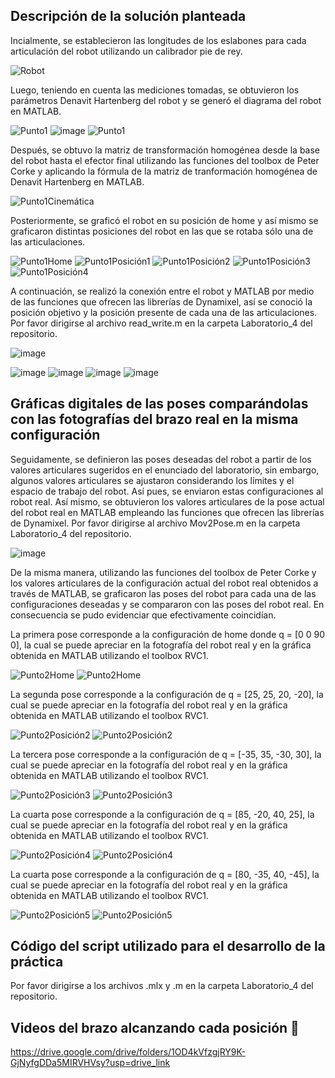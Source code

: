 ## Descripción de la solución planteada

Incialmente, se establecieron las longitudes de los eslabones para cada articulación del robot utilizando un calibrador pie de rey.

![Robot](https://github.com/SaraC27/Laboratorios_Robotica/assets/80609467/ff02a02f-cdce-41af-ba46-bd87983f4690)

Luego, teniendo en cuenta las mediciones tomadas, se obtuvieron los parámetros Denavit Hartenberg del robot y se generó el diagrama del robot en MATLAB.

![Punto1](https://github.com/SaraC27/Laboratorios_Robotica/assets/80609467/eb881da1-0ec9-4f3c-add0-fde869069fad)
![image](https://github.com/SaraC27/Laboratorios_Robotica/assets/80609467/19076585-ed61-4b91-9552-3b1f906ba9d6)
![Punto1](https://github.com/SaraC27/Laboratorios_Robotica/assets/80609467/4837773f-d248-4a06-8df8-331ad75d04e5)

Después, se obtuvo la matriz de transformación homogénea desde la base del robot hasta el efector final utilizando las funciones del toolbox de Peter Corke y aplicando la fórmula de la matriz de tranformación homogénea de Denavit Hartenberg en MATLAB.

![Punto1Cinemática](https://github.com/SaraC27/Laboratorios_Robotica/assets/80609467/dadb9d80-1475-4f33-b0e7-dd42a9f24faf)


Posteriormente, se graficó el robot en su posición de home y así mismo se graficaron distintas posiciones del robot en las que se rotaba sólo una de las articulaciones.

![Punto1Home](https://github.com/SaraC27/Laboratorios_Robotica/assets/80609467/8a03520d-61ac-4c30-ad12-1987302d98b8)
![Punto1Posición1](https://github.com/SaraC27/Laboratorios_Robotica/assets/80609467/9f8ce538-c6eb-4c85-a422-1b16b32dea88)
![Punto1Posición2](https://github.com/SaraC27/Laboratorios_Robotica/assets/80609467/5f82e472-2ebd-467b-9176-9d87fe5c273b)
![Punto1Posición3](https://github.com/SaraC27/Laboratorios_Robotica/assets/80609467/7d08f123-9683-447e-8cd1-d08a6fbc7f7c)
![Punto1Posición4](https://github.com/SaraC27/Laboratorios_Robotica/assets/80609467/e8d3c623-6549-41b1-9844-be657765fb8a)

A continuación, se realizó la conexión entre el robot y MATLAB por medio de las funciones que ofrecen las librerías de Dynamixel, así se conoció la posición objetivo y la posición presente de cada una de las articulaciones.
Por favor dirigirse al archivo read_write.m en la carpeta Laboratorio_4 del repositorio.

![image](https://github.com/SaraC27/Laboratorios_Robotica/assets/80609467/be5fb2bb-0828-4732-b6d3-5f3052fb2dd0)

![image](https://github.com/SaraC27/Laboratorios_Robotica/assets/80609467/cbaee6fc-0ebf-4d36-9a81-8eab61e46fe3)
![image](https://github.com/SaraC27/Laboratorios_Robotica/assets/80609467/2c4a4b19-743d-4077-acc7-b50382c5e09c)
![image](https://github.com/SaraC27/Laboratorios_Robotica/assets/80609467/5ee2fd37-aed4-4380-af51-97ad966cd270)
![image](https://github.com/SaraC27/Laboratorios_Robotica/assets/80609467/f57b42fb-23aa-4eff-8c8e-a9009b6b9db1)

## Gráficas digitales de las poses comparándolas con las fotografías del brazo real en la misma configuración

Seguidamente, se definieron las poses deseadas del robot a partir de los valores articulares sugeridos en el enunciado del laboratorio, sin embargo, algunos valores articulares se ajustaron considerando los límites y el espacio de trabajo del robot. Así pues, se enviaron estas configuraciones al robot real. Así mismo, se obtuvieron los valores articulares de la pose actual del robot real en MATLAB empleando las funciones que ofrecen las librerías de Dynamixel.
Por favor dirigirse al archivo Mov2Pose.m en la carpeta Laboratorio_4 del repositorio.

![image](https://github.com/SaraC27/Laboratorios_Robotica/assets/80609467/54378252-c447-4368-93ee-68790a5d3940)

De la misma manera, utilizando las funciones del toolbox de Peter Corke y los valores articulares de la configuración actual del robot real obtenidos a través de MATLAB, se graficaron las poses del robot para cada una de las configuraciones deseadas y se compararon con las poses del robot real. En consecuencia se pudo evidenciar que efectivamente coincidían.

La primera pose corresponde a la configuración de home donde q = [0 0 90 0], la cual se puede apreciar en la fotografía del robot real y en la gráfica obtenida en MATLAB utilizando el toolbox RVC1.

![Punto2Home](https://github.com/SaraC27/Laboratorios_Robotica/assets/80609467/5c09d362-2052-4c2a-a8de-c4528af5d847)
![Punto2Home](https://github.com/SaraC27/Laboratorios_Robotica/assets/80609467/4dcdc07c-302a-423f-8d87-87ab4486eba1)

La segunda pose corresponde a la configuración de q = [25, 25, 20, -20], la cual se puede apreciar en la fotografía del robot real y en la gráfica obtenida en MATLAB utilizando el toolbox RVC1.

![Punto2Posición2](https://github.com/SaraC27/Laboratorios_Robotica/assets/80609467/2584ee11-70dd-42fb-a3b5-2b072ee7a4ec)
![Punto2Posición2](https://github.com/SaraC27/Laboratorios_Robotica/assets/80609467/4574de2d-daf7-4b7c-bfbe-b86f601b6a8e)

La tercera pose corresponde a la configuración de q = [-35, 35, -30, 30], la cual se puede apreciar en la fotografía del robot real y en la gráfica obtenida en MATLAB utilizando el toolbox RVC1.

![Punto2Posición3](https://github.com/SaraC27/Laboratorios_Robotica/assets/80609467/8e45c923-5f17-4d64-89f3-89c74aa792d6)
![Punto2Posición3](https://github.com/SaraC27/Laboratorios_Robotica/assets/80609467/1f7a3c65-c81c-4c97-83f8-4eef633ee6ea)

La cuarta pose corresponde a la configuración de q = [85, -20, 40, 25], la cual se puede apreciar en la fotografía del robot real y en la gráfica obtenida en MATLAB utilizando el toolbox RVC1.

![Punto2Posición4](https://github.com/SaraC27/Laboratorios_Robotica/assets/80609467/b3c915df-555f-46e3-b115-b78fb54d9792)
![Punto2Posición4](https://github.com/SaraC27/Laboratorios_Robotica/assets/80609467/d69e7bb1-bd7a-411a-83d2-63249ece82c2)

La cuarta pose corresponde a la configuración de q = [80, -35, 40, -45], la cual se puede apreciar en la fotografía del robot real y en la gráfica obtenida en MATLAB utilizando el toolbox RVC1.

![Punto2Posición5](https://github.com/SaraC27/Laboratorios_Robotica/assets/80609467/52b2c8f9-0fc8-4c5d-879d-4dba30df6f69)
![Punto2Posición5](https://github.com/SaraC27/Laboratorios_Robotica/assets/80609467/cec8c520-27d2-437d-b475-e0b62bfc0900)

## Código del script utilizado para el desarrollo de la práctica

Por favor dirigirse a los archivos .mlx y .m en la carpeta Laboratorio_4 del repositorio.

## Videos del brazo alcanzando cada posición :movie_camera:

https://drive.google.com/drive/folders/1OD4kVfzgjRY9K-GjNyfgDDa5MIRVHVsy?usp=drive_link
